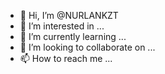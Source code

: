- 👋 Hi, I’m @NURLANKZT
- 👀 I’m interested in ...
- 🌱 I’m currently learning ...
- 💞️ I’m looking to collaborate on ...
- 📫 How to reach me ...

<!---
NURLANKZT/NURLANKZT is a ✨ special ✨ repository because its `README.md` (this file) appears on your GitHub profile.
You can click the Preview link to take a look at your changes.
--->
